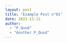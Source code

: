```yaml
---
layout: post
title: "Example Post n°01"
date: 2022-11-11
author:
  - "P_Quod"
  - "Another P_Quod"
---
```

